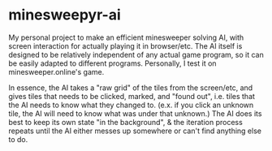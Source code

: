 # minesweepyr-ai
My personal project to make an efficient minesweeper solving AI, with screen interaction for actually playing it in browser/etc. The AI itself is designed to be relatively independent of any actual game program, so it can be easily adapted to different programs. Personally, I test it on minesweeper.online's game.

In essence, the AI takes a "raw grid" of the tiles from the screen/etc, and gives tiles that needs to be clicked, marked, and "found out", i.e. tiles that the AI needs to know what they changed to. (e.x. if you click an unknown tile, the AI will need to know what was under that unknown.) The AI does its best to keep its own state "in the background", & the iteration process repeats until the AI either messes up somewhere or can't find anything else to do.

